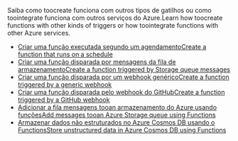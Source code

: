 <span data-ttu-id="bfa50-101">Saiba como toocreate funciona com outros tipos de gatilhos ou como toointegrate funciona com outros serviços do Azure.</span><span class="sxs-lookup"><span data-stu-id="bfa50-101">Learn how toocreate functions with other kinds of triggers or how toointegrate functions with other Azure services.</span></span>


+ [<span data-ttu-id="bfa50-102">Criar uma função executada segundo um agendamento</span><span class="sxs-lookup"><span data-stu-id="bfa50-102">Create a function that runs on a schedule</span></span>](../articles/azure-functions/functions-create-scheduled-function.md) 
+ [<span data-ttu-id="bfa50-103">Criar uma função disparada por mensagens da fila de armazenamento</span><span class="sxs-lookup"><span data-stu-id="bfa50-103">Create a function triggered by Storage queue messages</span></span>](../articles/azure-functions/functions-create-storage-queue-triggered-function.md) 
+ [<span data-ttu-id="bfa50-104">Criar uma função disparada por um webhook genérico</span><span class="sxs-lookup"><span data-stu-id="bfa50-104">Create a function triggered by a generic webhook</span></span>](../articles/azure-functions/functions-create-generic-webhook-triggered-function.md)
+ [<span data-ttu-id="bfa50-105">Criar uma função disparada pelo webhook do GitHub</span><span class="sxs-lookup"><span data-stu-id="bfa50-105">Create a function triggered by a GitHub webhook</span></span>](../articles/azure-functions/functions-create-github-webhook-triggered-function.md) 
+ [<span data-ttu-id="bfa50-106">Adicionar a fila mensagens tooan armazenamento do Azure usando funções</span><span class="sxs-lookup"><span data-stu-id="bfa50-106">Add messages tooan Azure Storage queue using Functions</span></span>](../articles/azure-functions/functions-integrate-storage-queue-output-binding.md) 
+ [<span data-ttu-id="bfa50-107">Armazenar dados não estruturados no Azure Cosmos DB usando o Functions</span><span class="sxs-lookup"><span data-stu-id="bfa50-107">Store unstructured data in Azure Cosmos DB using Functions</span></span>](../articles/azure-functions/functions-integrate-store-unstructured-data-cosmosdb.md)
